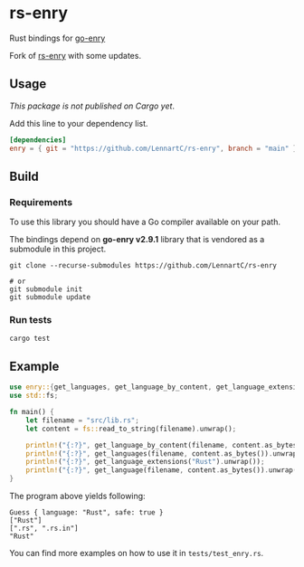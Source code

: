 # rs-enry
Rust bindings for [go-enry](https://github.com/go-enry/go-enry)

Fork of [rs-enry](https://github.com/go-enry/rs-enry) with some updates.

## Usage

*This package is not published on Cargo yet*.

Add this line to your dependency list.

```toml
[dependencies]
enry = { git = "https://github.com/LennartC/rs-enry", branch = "main" }
```

## Build

### Requirements

To use this library you should have a Go compiler available on your path.

The bindings depend on **go-enry v2.9.1** library that is vendored as a submodule in this project.

```
git clone --recurse-submodules https://github.com/LennartC/rs-enry

# or
git submodule init
git submodule update
```

### Run tests

```
cargo test
```

## Example

```rust
use enry::{get_languages, get_language_by_content, get_language_extensions, get_language};
use std::fs;

fn main() {
    let filename = "src/lib.rs";
    let content = fs::read_to_string(filename).unwrap();

    println!("{:?}", get_language_by_content(filename, content.as_bytes()).unwrap());
    println!("{:?}", get_languages(filename, content.as_bytes()).unwrap());
    println!("{:?}", get_language_extensions("Rust").unwrap());
    println!("{:?}", get_language(filename, content.as_bytes()).unwrap());
}
```

The program above yields following:

```text
Guess { language: "Rust", safe: true }
["Rust"]
[".rs", ".rs.in"]
"Rust"
```

You can find more examples on how to use it in `tests/test_enry.rs`.
